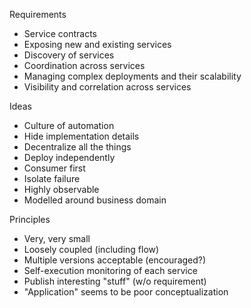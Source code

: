 
Requirements

- Service contracts
- Exposing new and existing services
- Discovery of services
- Coordination across services
- Managing complex deployments and their scalability
- Visibility and correlation across services

Ideas

- Culture of automation
- Hide implementation details
- Decentralize all the things
- Deploy independently
- Consumer first
- Isolate failure
- Highly observable
- Modelled around business domain

Principles

- Very, very small
- Loosely coupled (including flow)
- Multiple versions acceptable (encouraged?)
- Self-execution monitoring of each service
- Publish interesting "stuff" (w/o requirement)
- "Application" seems to be poor conceptualization
